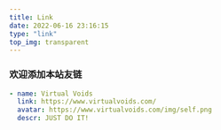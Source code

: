 ```yaml
---
title: Link
date: 2022-06-16 23:16:15
type: "link"
top_img: transparent
---
```


### 欢迎添加本站友链
``` yaml
- name: Virtual Voids
  link: https://www.virtualvoids.com/
  avatar: https://www.virtualvoids.com/img/self.png
  descr: JUST DO IT!
```
